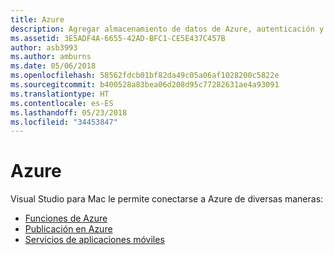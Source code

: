 ```yaml
---
title: Azure
description: Agregar almacenamiento de datos de Azure, autenticación y notificaciones de inserción a aplicaciones móviles desde Visual Studio para Mac
ms.assetid: 3E5ADF4A-6655-42AD-BFC1-CE5E437C457B
author: asb3993
ms.author: amburns
ms.date: 05/06/2018
ms.openlocfilehash: 58562fdcb01bf82da49c05a06af1028200c5822e
ms.sourcegitcommit: b400528a83bea06d208d95c77282631ae4a93091
ms.translationtype: HT
ms.contentlocale: es-ES
ms.lasthandoff: 05/23/2018
ms.locfileid: "34453847"
---
```

# <a name="azure"></a>Azure

Visual Studio para Mac le permite conectarse a Azure de diversas maneras:

- [Funciones de Azure](azure-functions.md)
- [Publicación en Azure](https://blog.xamarin.com/publish-azure-visual-studio-mac/)
- [Servicios de aplicaciones móviles](connected-services.md)